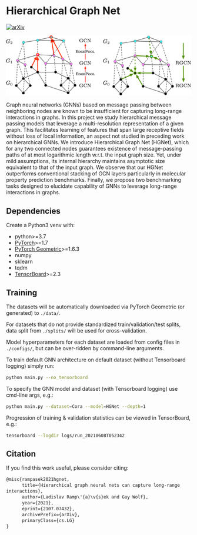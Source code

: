# Hierarchical Graph Net

[![arXiv](https://img.shields.io/badge/arXiv-2107.07432-b31b1b.svg)](https://arxiv.org/abs/2107.07432)

![HGNet-viz](./HGNet-edgepool.png)

Graph neural networks (GNNs) based on message passing between neighboring nodes are known to be insufficient for capturing long-range interactions in graphs.
In this project we study hierarchical message passing models that leverage a multi-resolution representation of a given graph. This facilitates learning of features that span large receptive fields without loss of local information, an aspect not studied in preceding work on hierarchical GNNs. 
We introduce Hierarchical Graph Net (HGNet), which for any two connected nodes guarantees existence of message-passing paths of at most logarithmic length w.r.t. the input graph size. Yet, under mild assumptions, its internal hierarchy maintains asymptotic size equivalent to that of the input graph. We observe that our HGNet outperforms conventional stacking of GCN layers particularly in molecular property prediction benchmarks. Finally, we propose two benchmarking tasks designed to elucidate capability of GNNs to leverage long-range interactions in graphs.

## Dependencies

Create a Python3 venv with:
* python>=3.7
* [PyTorch](http://pytorch.org/)>=1.7
* [PyTorch Geometric](https://github.com/rusty1s/pytorch_geometric)>=1.6.3
* numpy
* sklearn
* tqdm
* [TensorBoard](https://www.tensorflow.org/tensorboard)>=2.3


## Training

The datasets will be automatically downloaded via PyTorch Geometric (or generated) to `./data/`.

For datasets that do not provide standardized train/validation/test splits, data split from `./splits/` will be used for cross-validation.

Model hyperparameters for each dataset are loaded from config files in `./configs/`, but can be over-ridden by command-line arguments.

To train default GNN architecture on default dataset (without Tensorboard logging) simply run:
```bash
python main.py --no_tensorboard
```

To specify the GNN model and dataset (with Tensorboard logging) use cmd-line args, e.g.:
```bash
python main.py --dataset=Cora --model=HGNet --depth=1
```

Progression of training & validation statistics can be viewed in TensorBoard, e.g.:
```bash
tensorboard --logdir logs/run_20210608T052342
```

[comment]: <> (## Color-connectivty task)

[comment]: <> (Here we introduce synthetic graph classification datasets with the task of recognizing the connectivity of same-colored nodes in 4 graphs of varying topology.)

[comment]: <> (* The four Color-connectivity datasets were created by taking a graph and randomly coloring half of its nodes one color, e.g., red, and the other nodes blue, such that the red nodes either form a single connected island or two disjoint islands.)

[comment]: <> (  The binary classification task is then distinguishing between these two cases.)

[comment]: <> (  The node colorings were sampled by running two red-coloring random walks starting from two random nodes.)

[comment]: <> (* For the underlying graph topology we used: 1&#41; 16x16 2D grid, 2&#41; 32x32 2D grid, 3&#41; Euroroad road network &#40;Šubelj et al. 2011&#41;, and 4&#41; Minnesota road network.)

[comment]: <> (* We sampled a balanced set of 15,000 coloring examples for each graph, except for Minnesota network for which we generated 6,000 examples due to memory constraints.)

[comment]: <> (* The Color-connectivity task requires combination of local and long-range graph information processing to which most existing message-passing Graph Neural Networks &#40;GNNs&#41; do not scale.)

[comment]: <> (  These datasets can serve as a common-sense validation for new and more powerful GNN methods.)

[comment]: <> (  These testbed datasets can still be improved, as the node features are minimal &#40;only a binary color&#41; and recognition of particular topological patterns &#40;e.g., rings or other subgraphs&#41; is not needed to solve the task.)


## Citation

If you find this work useful, please consider citing:
```
@misc{rampasek2021hgnet,
      title={Hierarchical graph neural nets can capture long-range interactions}, 
      author={Ladislav Ramp\'{a}\v{s}ek and Guy Wolf},
      year={2021},
      eprint={2107.07432},
      archivePrefix={arXiv},
      primaryClass={cs.LG}
}
```